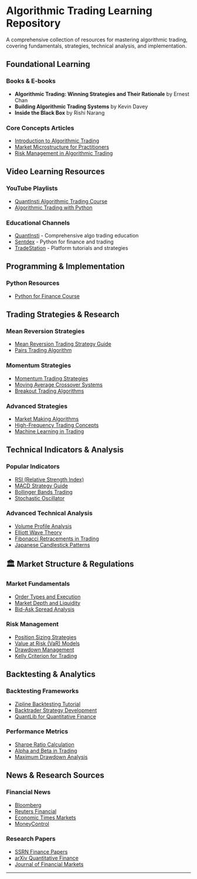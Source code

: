 # Algorithmic Trading Learning Repository

A comprehensive collection of resources for mastering algorithmic trading, covering fundamentals, strategies, technical analysis, and implementation.

## Foundational Learning

### Books & E-books
- **Algorithmic Trading: Winning Strategies and Their Rationale** by Ernest Chan
- **Building Algorithmic Trading Systems** by Kevin Davey
- **Inside the Black Box** by Rishi Narang

### Core Concepts Articles
- [Introduction to Algorithmic Trading](https://www.investopedia.com/articles/active-trading/101014/basics-algorithmic-trading-concepts-and-examples.asp)
- [Market Microstructure for Practitioners](https://www.acsu.buffalo.edu/~keechung/MGF743/Readings/Trading-Exchanges-Market-Microstructure-Practitioners%20Draft%20Copy.pdf)
- [Risk Management in Algorithmic Trading](https://www.investopedia.com/articles/trading/09/risk-management.asp)

## Video Learning Resources

### YouTube Playlists
- [QuantInsti Algorithmic Trading Course](https://www.youtube.com/playlist?list=PLD7IrLyN7uvLSQ9sVpcyn_Mp8dVhrOZNH)
- [Algorithmic Trading with Python](https://youtu.be/xfzGZB4HhEE?si=vfGJH6mpoS4CPO-w)

### Educational Channels
- [QuantInsti](https://www.youtube.com/QuantInsti) - Comprehensive algo trading education
- [Sentdex](https://www.youtube.com/sentdex) - Python for finance and trading
- [TradeStation](https://www.youtube.com/TradeStation) - Platform tutorials and strategies

## Programming & Implementation

### Python Resources
- [Python for Finance Course](https://www.datacamp.com/courses/introduction-to-python-for-finance)
## Trading Strategies & Research

### Mean Reversion Strategies
- [Mean Reversion Trading Strategy Guide](https://www.investopedia.com/terms/m/meanreversion.asp)
- [Pairs Trading Algorithm](https://www.investopedia.com/articles/trading/04/090804.asp)

### Momentum Strategies
- [Momentum Trading Strategies](https://www.investopedia.com/trading/introduction-to-momentum-trading/)
- [Moving Average Crossover Systems](https://www.babypips.com/learn/forex/moving-average-crossover-trade)
- [Breakout Trading Algorithms](https://www.investopedia.com/articles/trading/08/trading-breakouts.asp)

### Advanced Strategies
- [Market Making Algorithms](https://www.quantstart.com/articles/Electronic-Market-Making)
- [High-Frequency Trading Concepts](https://www.investopedia.com/terms/h/high-frequency-trading.asp)
- [Machine Learning in Trading](https://www.quantstart.com/articles/Supervised-Learning-for-Trading)

## Technical Indicators & Analysis

### Popular Indicators
- [RSI (Relative Strength Index)](https://www.investopedia.com/terms/r/rsi.asp)
- [MACD Strategy Guide](https://www.investopedia.com/terms/m/macd.asp)
- [Bollinger Bands Trading](https://www.investopedia.com/terms/b/bollingerbands.asp)
- [Stochastic Oscillator](https://www.investopedia.com/terms/s/stochasticoscillator.asp)

### Advanced Technical Analysis
- [Volume Profile Analysis](https://www.tradingview.com/support/solutions/43000502040-volume-profile/)
- [Elliott Wave Theory](https://www.investopedia.com/articles/technical/111401.asp)
- [Fibonacci Retracements in Trading](https://www.investopedia.com/terms/f/fibonacciretracement.asp)
- [Japanese Candlestick Patterns](https://www.investopedia.com/terms/c/candlestick.asp)

## 🏛️ Market Structure & Regulations

### Market Fundamentals
- [Order Types and Execution](https://www.investopedia.com/terms/o/order.asp)
- [Market Depth and Liquidity](https://www.investopedia.com/terms/m/marketdepth.asp)
- [Bid-Ask Spread Analysis](https://www.investopedia.com/terms/b/bid-askspread.asp)

### Risk Management
- [Position Sizing Strategies](https://www.investopedia.com/articles/trading/09/position-size.asp)
- [Value at Risk (VaR) Models](https://www.investopedia.com/terms/v/var.asp)
- [Drawdown Management](https://www.quantstart.com/articles/Maximum-Drawdown)
- [Kelly Criterion for Trading](https://www.investopedia.com/articles/trading/04/091504.asp)

## Backtesting & Analytics

### Backtesting Frameworks
- [Zipline Backtesting Tutorial](https://www.zipline.io/beginner-tutorial.html)
- [Backtrader Strategy Development](https://www.backtrader.com/docu/strategy/)
- [QuantLib for Quantitative Finance](https://www.quantlib.org/)

### Performance Metrics
- [Sharpe Ratio Calculation](https://www.investopedia.com/terms/s/sharperatio.asp)
- [Alpha and Beta in Trading](https://www.investopedia.com/terms/a/alpha.asp)
- [Maximum Drawdown Analysis](https://www.investopedia.com/terms/m/maximum-drawdown-mdd.asp)

## News & Research Sources

### Financial News
- [Bloomberg](https://www.bloomberg.com//)
- [Reuters Financial](https://www.reuters.com/business/finance/)
- [Economic Times Markets](https://economictimes.indiatimes.com/markets)
- [MoneyControl](https://www.moneycontrol.com/)

### Research Papers
- [SSRN Finance Papers](https://www.ssrn.com/index.cfm/en/janda/research-paper-series/JANDA-Finance/)
- [arXiv Quantitative Finance](https://arxiv.org/list/q-fin/recent)
- [Journal of Financial Markets](https://www.journals.elsevier.com/journal-of-financial-markets)

---
